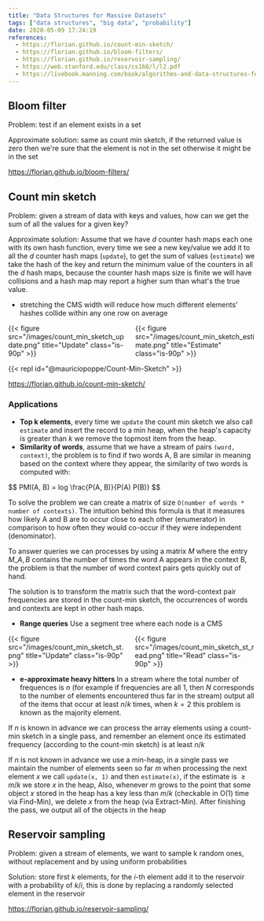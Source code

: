 ```yaml
---
title: "Data Structures for Massive Datasets"
tags: ["data structures", "big data", "probability"]
date: 2020-05-09 17:24:19
references:
  - https://florian.github.io/count-min-sketch/
  - https://florian.github.io/bloom-filters/
  - https://florian.github.io/reservoir-sampling/
  - https://web.stanford.edu/class/cs168/l/l2.pdf
  - https://livebook.manning.com/book/algorithms-and-data-structures-for-massive-datasets
---
```


## Bloom filter

Problem: test if an element exists in a set

Approximate solution: same as count min sketch, if the returned value is zero then we're sure that the element
is not in the set otherwise it might be in the set

https://florian.github.io/bloom-filters/

## Count min sketch

Problem: given a stream of data with keys and values, how can we get the sum of all the values for a given key?

Approximate solution: Assume that we have $d$ counter hash maps each one with its own hash function, every time we
see a new key/value we add it to all the $d$ counter hash maps (`update`), to get the sum of values (`estimate`) we
take the hash of the key and return the minimum value of the counters in all the $d$ hash maps, 
because the counter hash maps size is finite we will have collisions and a hash map may report a higher sum than what's
the true value.

- stretching the CMS width will reduce how much different elements’ hashes collide within any one row on average

<div class="columns">
    <div class="column">
      {{< figure src="/images/count_min_sketch_update.png" title="Update" class="is-90p" >}}
    </div>
    <div class="column">
      {{< figure src="/images/count_min_sketch_estimate.png" title="Estimate" class="is-90p" >}}
    </div>
</div>

{{< repl id="@mauriciopoppe/Count-Min-Sketch" >}}

https://florian.github.io/count-min-sketch/

### Applications

- **Top k elements**, every time we `update` the count min sketch we also call `estimate` and insert the record
to a min heap, when the heap's capacity is greater than $k$ we remove the topmost item from the heap.
- **Similarity of words**, assume that we have a stream of pairs `(word, context)`, the problem is to find if two words
A, B are similar in meaning based on the context where they appear, the similarity of two words is computed with:

<div>$$
PMI(A, B) = log \frac{P(A, B)}{P(A) P(B)}
$$</div> 

To solve the problem we can create a matrix of size `O(number of words * number of contexts)`. 
The intuition behind this formula is that it measures how likely A and B are to occur close to each other (enumerator) 
in comparison to how often they would co-occur if they were independent (denominator).

To answer queries we can processes by using a matrix $M$ where the entry $M\_{A,B}$ contains the number of times 
the word A appears in the context B, the problem is that the number of word context pairs gets quickly out of hand.

The solution is to transform the matrix such that the word-context pair frequencies are stored in the count-min sketch,
the occurrences of words and contexts are kept in other hash maps.
 
- **Range queries** Use a segment tree where each node is a CMS

<div class="columns">
    <div class="column">
      {{< figure src="/images/count_min_sketch_st.png" title="Update" class="is-90p" >}}
    </div>
    <div class="column">
      {{< figure src="/images/count_min_sketch_st_read.png" title="Read" class="is-90p" >}}
    </div>
</div>

- **e-approximate heavy hitters** In a stream where the total number of frequences is $n$ (for example if frequencies are all 1, 
then $N$ corresponds to the number of elements encountered thus far in the stream) output all of the items that occur
at least $n/k$ times, when $k=2$ this problem is known as the majority element.

If $n$ is known in advance we can process the array elements using a count-min sketch in a single pass, 
and remember an element once its estimated frequency (according to the count-min sketch) is at least $n/k$

If $n$ is not known in advance we use a min-heap, in a single pass we maintain the number of elements seen so far $m$
when processing the next element $x$ we call `update(x, 1)` and then `estimate(x)`,
if the estimate is $\geq m/k$ we store $x$ in the heap, Also, whenever $m$ grows to the point that some object $x$ stored 
in the heap has a key less than $m/k$ (checkable in O(1) time via Find-Min),
we delete $x$ from the heap (via Extract-Min). After finishing the pass, we output all of the objects in the heap
 
## Reservoir sampling

Problem: given a stream of elements, we want to sample k random ones, without replacement and by using uniform probabilities

Solution: store first $k$ elements, for the $i$-th element add it to the reservoir with a probability of $k/i$, this is
done by replacing a randomly selected element in the reservoir

https://florian.github.io/reservoir-sampling/